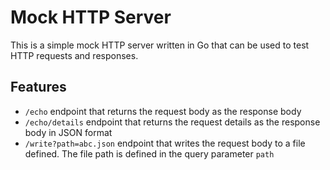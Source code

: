 # Mock HTTP Server

This is a simple mock HTTP server written in Go that can be used to test HTTP requests and responses.

## Features

- `/echo` endpoint that returns the request body as the response body
- `/echo/details` endpoint that returns the request details as the response body in JSON format
- `/write?path=abc.json` endpoint that writes the request body to a file defined. The file path is defined in the query parameter `path`
